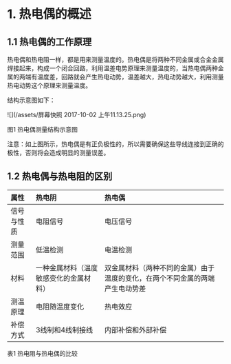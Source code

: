 # 1. 热电偶的概述

## 1.1 热电偶的工作原理

热电偶和热电阻一样，都是用来测量温度的。热电偶是将两种不同金属或合金金属焊接起来，构成一个闭合回路，利用温差电势原理来测量温度的，当热电偶两种金属的两端有温度差，回路就会产生热电动势，温差越大，热电动势越大，利用测量热电动势这个原理来测量温度。

结构示意图如下：

![](/assets/屏幕快照 2017-10-02 上午11.13.25.png)

图1 热电偶测量结构示意图

注意：如上图所示，热电偶是有正负极性的，所以需要确保这些导线连接到正确的极性，否则将会造成明显的测量误差。

## 1.2 热电偶与热电阻的区别

| 属性 | 热电阴 | 热电偶 |
| :--- | :--- | :--- |
| 信号与性质 | 电阻信号 | 电压信号 |
| 测量范围 | 低温检测 | 电温检测 |
| 材料 | 一种金属材料（温度敏感变化的金属材料） | 双金属材料（两种不同的金属）由于温度的变化，在两个不同金属的两端产生电动势差 |
| 测温原理 | 电阻随温度变化 | 热电效应 |
| 补偿方式 | 3线制和4线制接线 | 内部补偿和外部补偿 |

表1 热电阻与热电偶的比较





